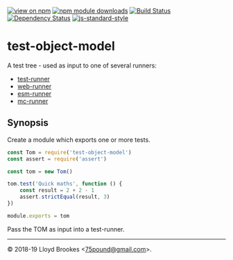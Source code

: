 [![view on npm](https://img.shields.io/npm/v/test-object-model.svg)](https://www.npmjs.org/package/test-object-model)
[![npm module downloads](https://img.shields.io/npm/dt/test-object-model.svg)](https://www.npmjs.org/package/test-object-model)
[![Build Status](https://travis-ci.org/test-runner-js/test-object-model.svg?branch=master)](https://travis-ci.org/test-runner-js/test-object-model)
[![Dependency Status](https://badgen.net/david/dep/test-runner-js/test-object-model)](https://david-dm.org/test-runner-js/test-object-model)
[![js-standard-style](https://img.shields.io/badge/code%20style-standard-brightgreen.svg)](https://github.com/feross/standard)

# test-object-model

A test tree - used as input to one of several runners:

* [test-runner](https://github.com/test-runner-js/cli)
* [web-runner](https://github.com/test-runner-js/web-runner)
* [esm-runner](https://github.com/test-runner-js/esm-runner)
* [mc-runner](https://github.com/test-runner-js/mc-runner)

## Synopsis

Create a module which exports one or more tests.

```js
const Tom = require('test-object-model')
const assert = require('assert')

const tom = new Tom()

tom.test('Quick maths', function () {
	const result = 2 + 2 - 1
	assert.strictEqual(result, 3)
})

module.exports = tom
```

Pass the TOM as input into a test-runner.



* * *

&copy; 2018-19 Lloyd Brookes \<75pound@gmail.com\>.
